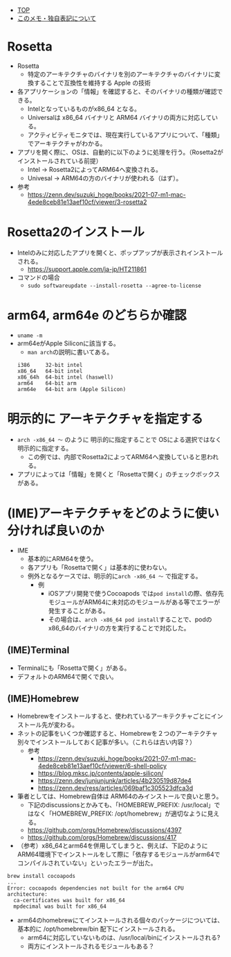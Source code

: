 - [TOP](./README.md)
- [このメモ・独自表記について](../README.md)


# Rosetta
* Rosetta
    * 特定のアーキテクチャのバイナリを別のアーキテクチャのバイナリに変換することで互換性を維持する Apple の技術
* 各アプリケーションの「情報」を確認すると、そのバイナリの種類が確認できる。
    * Intelとなっているものがx86_64 となる。
    * Universalは x86_64 バイナリと ARM64 バイナリの両方に対応している。
    * アクティビティモニタでは、現在実行しているアプリについて、「種類」でアーキテクチャがわかる。
* アプリを開く際に、OSは、自動的に以下のように処理を行う。（Rosetta2がインストールされている前提）
    * Intel -> Rosetta2によってARM64へ変換される。
    * Univesal -> ARM64の方のバイナリが使われる（はず）。
* 参考
    * https://zenn.dev/suzuki_hoge/books/2021-07-m1-mac-4ede8ceb81e13aef10cf/viewer/3-rosetta2

# Rosetta2のインストール
*  Intelのみに対応したアプリを開くと、ポップアップが表示されインストールされる。
    * https://support.apple.com/ja-jp/HT211861
* コマンドの場合
    * `sudo softwareupdate --install-rosetta --agree-to-license`

# arm64, arm64e のどちらか確認
* `uname -m`
* arm64eがApple Siliconに該当する。
    * `man arch`の説明に書いてある。
    ```
    i386     32-bit intel
    x86_64   64-bit intel
    x86_64h  64-bit intel (haswell)
    arm64    64-bit arm
    arm64e   64-bit arm (Apple Silicon)
    ```


# 明示的に アーキテクチャを指定する
* `arch -x86_64 〜` のように 明示的に指定することで OSによる選択ではなく明示的に指定する。
    * この例では、内部でRosetta2によってARM64へ変換していると思われる。
* アプリによっては「情報」を開くと「Rosettaで開く」のチェックボックスがある。

# (IME)アーキテクチャをどのように使い分ければ良いのか
* IME
    * 基本的にARM64を使う。
    * 各アプリも「Rosettaで開く」は基本的に使わない。
    * 例外となるケースでは、明示的に`arch -x86_64 〜` で指定する。
        * 例
            * iOSアプリ開発で使うCocoapods では`pod install`の際、依存先モジュールがARM64に未対応のモジュールがある等でエラーが発生することがある。
            * その場合は、`arch -x86_64 pod install`することで、podの x86_64のバイナリの方を実行することで対応した。
## (IME)Terminal 
* Terminalにも「Rosettaで開く」がある。
* デフォルトのARM64で開くで良い。
## (IME)Homebrew
* Homebrewをインストールすると、使われているアーキテクチャごとにインストール先が変わる。
* ネットの記事をいくつか確認すると、Homebrewを２つのアーキテクチャ別々でインストールしておく記事が多い。（これらは古い内容？）
    * 参考
        * https://zenn.dev/suzuki_hoge/books/2021-07-m1-mac-4ede8ceb81e13aef10cf/viewer/6-shell-policy
        * https://blog.mksc.jp/contents/apple-silicon/
        * https://zenn.dev/junjunjunk/articles/4b230519d87de4
        * https://zenn.dev/ress/articles/069baf1c305523dfca3d
* 筆者としては、Homebrew自体は ARM64のみインストールで良いと思う。
    * 下記のdiscussionsとかみても、「HOMEBREW_PREFIX: /usr/local」ではなく「HOMEBREW_PREFIX: /opt/homebrew」が適切なように見える。
    * https://github.com/orgs/Homebrew/discussions/4397
    * https://github.com/orgs/Homebrew/discussions/417
* （参考）x86_64とarm64を併用してしまうと、例えば、下記のようにARM64環境下でインストールをして際に「依存するモジュールがarm64でコンパイルされていない」といったエラーが出た。
```
brew install cocoapods
...
Error: cocoapods dependencies not built for the arm64 CPU architecture:
  ca-certificates was built for x86_64
  mpdecimal was built for x86_64
```
* arm64のhomebrewにてインストールされる個々のパッケージについては、基本的に /opt/homebrew/bin 配下にインストールされる。
    * arm64に対応していないものは、/usr/local/binにインストールされる?
    * 両方にインストールされるモジュールもある？
